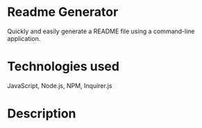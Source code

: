 # Readme Generator
 Quickly and easily generate a README file using a command-line application.

 # Technologies used
 JavaScript, Node.js, NPM, Inquirer.js

 # Description


